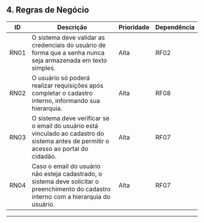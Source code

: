 ## **4. Regras de Negócio**

| **ID** | **Descrição**                                                                                                                            | **Prioridade** | **Dependência** |
| ------ | ---------------------------------------------------------------------------------------------------------------------------------------- | -------------- | --------------- |
| RN01   | O sistema deve validar as credenciais do usuário de forma que a senha nunca seja armazenada em texto simples.                            | Alta           | RF02            |
| RN02   | O usuário só poderá realizar requisições após completar o cadastro interno, informando sua hierarquia.                                   | Alta           | RF08            |
| RN03   | O sistema deve verificar se o email do usuário está vinculado ao cadastro do sistema antes de permitir o acesso ao portal do cidadão.    | Alta           | RF07            |
| RN04   | Caso o email do usuário não esteja cadastrado, o sistema deve solicitar o preenchimento do cadastro interno com a hierarquia do usuário. | Alta           | RF07            |

---
